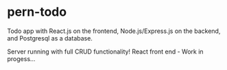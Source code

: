 # pern-todo
Todo app with React.js on the frontend, Node.js/Express.js on the backend, and Postgresql as a database.

Server running with full CRUD functionality!
React front end - Work in progess...
